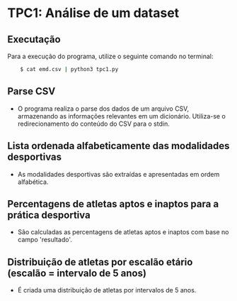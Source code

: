 
# TPC1: Análise de um dataset

## Executação
Para a execução do programa, utilize o seguinte comando no terminal:

```bash
    $ cat emd.csv | python3 tpc1.py
```


## Parse CSV
- O programa realiza o parse dos dados de um arquivo CSV, armazenando as informações relevantes em um dicionário. Utiliza-se o redirecionamento do conteúdo do CSV para o stdin.

## Lista ordenada alfabeticamente das modalidades desportivas
- As modalidades desportivas são extraídas e apresentadas em ordem alfabética.

## Percentagens de atletas aptos e inaptos para a prática desportiva
- São calculadas as percentagens de atletas aptos e inaptos com base no campo 'resultado'.

## Distribuição de atletas por escalão etário (escalão = intervalo de 5 anos)
- É criada uma distribuição de atletas por intervalos de 5 anos.
